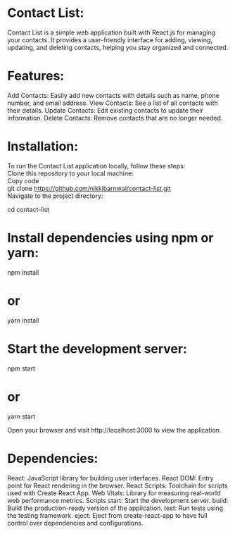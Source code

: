 # Contact List:  
Contact List is a simple web application built with React.js for managing your contacts. It provides a user-friendly interface for adding, viewing, updating, and deleting contacts, helping you stay organized and connected.

# Features:    
Add Contacts: Easily add new contacts with details such as name, phone number, and email address.
View Contacts: See a list of all contacts with their details.
Update Contacts: Edit existing contacts to update their information.
Delete Contacts: Remove contacts that are no longer needed.

# Installation:    
To run the Contact List application locally, follow these steps:  
Clone this repository to your local machine:  
Copy code  
git clone https://github.com/nikkibarnwal/contact-list.git  
Navigate to the project directory:  

cd contact-list  
# Install dependencies using npm or yarn:  
npm install  
# or  
yarn install  
# Start the development server:  
npm start  
# or  
yarn start  

Open your browser and visit http://localhost:3000 to view the application.
# Dependencies:  

React: JavaScript library for building user interfaces.
React DOM: Entry point for React rendering in the browser.
React Scripts: Toolchain for scripts used with Create React App.
Web Vitals: Library for measuring real-world web performance metrics.
Scripts
start: Start the development server.
build: Build the production-ready version of the application.
test: Run tests using the testing framework.
eject: Eject from create-react-app to have full control over dependencies and configurations.
